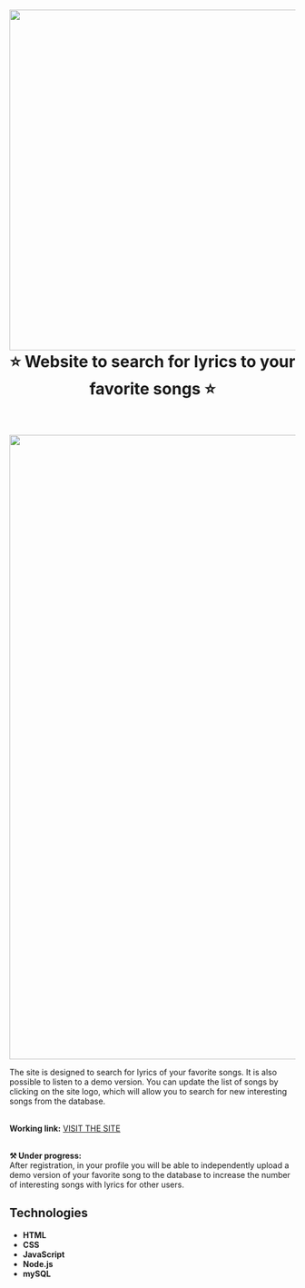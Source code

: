 <div align="center">
    <h1>  <img src="https://user-images.githubusercontent.com/74038190/212744287-14f66c13-5458-40dc-9244-8ff533fc8f4a.gif" width="600"> <br>
          ⭐ Website to search for lyrics to your favorite songs ⭐  <br><br>
           </h1>
</div>

<div align="center">
  <img src="https://github.com/Dezmond152/AraGanYa-website/blob/756af89b83d4528262a398d3633257533857176c/AraGanYa/git.gif" width="1100" />
</div>

The site is designed to search for lyrics of your favorite songs. It is also possible to listen to a demo version. You can update the list of songs by clicking on the site logo, which will allow you to search for new interesting songs from the database.<br><br>
    
**Working link:** <a href="http://185.237.165.82:3000" target="_blank">VISIT THE SITE</a><br><br>


**⚒️ Under progress:**<br>
After registration, in your profile you will be able to independently upload a demo version of your favorite song to the database to increase the number of interesting songs with lyrics for other users.

## Technologies
- **HTML**
- **CSS**
- **JavaScript**
- **Node.js**
- **mySQL**
